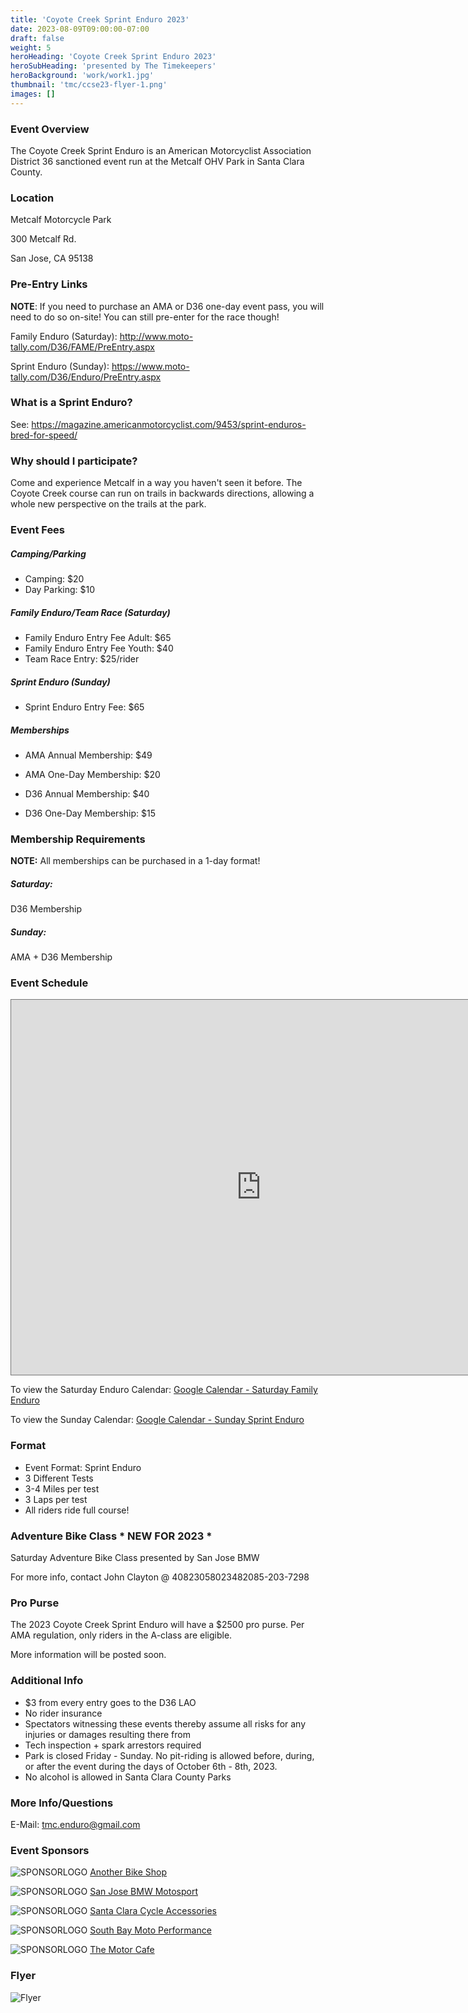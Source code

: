 ```yaml
---
title: 'Coyote Creek Sprint Enduro 2023'
date: 2023-08-09T09:00:00-07:00
draft: false
weight: 5
heroHeading: 'Coyote Creek Sprint Enduro 2023'
heroSubHeading: 'presented by The Timekeepers'
heroBackground: 'work/work1.jpg'
thumbnail: 'tmc/ccse23-flyer-1.png'
images: []
---
```


### Event Overview

The Coyote Creek Sprint Enduro is an American Motorcyclist Association District 36 sanctioned event run at the Metcalf OHV Park in Santa Clara County.

### Location

Metcalf Motorcycle Park

300 Metcalf Rd.

San Jose, CA 95138

### Pre-Entry Links

**NOTE**: If you need to purchase an AMA or D36 one-day event pass, you will need to do so on-site! You can still pre-enter for the race though!

Family Enduro (Saturday): http://www.moto-tally.com/D36/FAME/PreEntry.aspx 

Sprint Enduro (Sunday): https://www.moto-tally.com/D36/Enduro/PreEntry.aspx

### What is a Sprint Enduro?

See: https://magazine.americanmotorcyclist.com/9453/sprint-enduros-bred-for-speed/

### Why should I participate?

Come and experience Metcalf in a way you haven't seen it before. The Coyote Creek course can run on trails in backwards directions, allowing a whole new perspective on the trails at the park. 

### Event Fees

##### Camping/Parking
* Camping: $20
* Day Parking: $10

##### Family Enduro/Team Race (Saturday)
* Family Enduro Entry Fee Adult: $65
* Family Enduro Entry Fee Youth: $40
* Team Race Entry: $25/rider

##### Sprint Enduro (Sunday) 
* Sprint Enduro Entry Fee: $65

##### Memberships
* AMA Annual Membership: $49
* AMA One-Day Membership: $20

* D36 Annual Membership: $40
* D36 One-Day Membership: $15


### Membership Requirements

**NOTE:** All memberships can be purchased in a 1-day format!

##### Saturday:
D36 Membership

##### Sunday:
AMA + D36 Membership

### Event Schedule

<iframe src="https://calendar.google.com/calendar/embed?height=600&wkst=7&bgcolor=%23ffffff&ctz=America%2FLos_Angeles&mode=AGENDA&showNav=0&showDate=0&showTabs=0&showCalendars=1&title=2023%20Coyote%20Creek%20Sprint%20Enduro&src=YTgyZDZkZWJjYTEwZThmNTEzZjRhZjM0NDFiNmVlZDA2MDdmYjM3MTg5M2NiODE3YWFjNmRkZjZhNzIwZmZlNEBncm91cC5jYWxlbmRhci5nb29nbGUuY29t&src=ZjFkZDAxNzc5ZTNmN2I3OGNlMTEyY2E5MmZmNmJkY2Q2OWVlOWUzOTRkNDdiOTY1MGE0NTkzN2I5NWVlZGNkYkBncm91cC5jYWxlbmRhci5nb29nbGUuY29t&color=%23F09300&color=%23C0CA33" style="border:solid 1px #777" width="800" height="600" frameborder="0" scrolling="no"></iframe>

To view the Saturday Enduro Calendar:  [Google Calendar - Saturday Family Enduro](https://calendar.google.com/calendar/u/4?cid=YTgyZDZkZWJjYTEwZThmNTEzZjRhZjM0NDFiNmVlZDA2MDdmYjM3MTg5M2NiODE3YWFjNmRkZjZhNzIwZmZlNEBncm91cC5jYWxlbmRhci5nb29nbGUuY29t)

To view the Sunday Calendar: [Google Calendar - Sunday Sprint Enduro](https://calendar.google.com/calendar/u/4?cid=ZjFkZDAxNzc5ZTNmN2I3OGNlMTEyY2E5MmZmNmJkY2Q2OWVlOWUzOTRkNDdiOTY1MGE0NTkzN2I5NWVlZGNkYkBncm91cC5jYWxlbmRhci5nb29nbGUuY29t)

### Format

* Event Format: Sprint Enduro
* 3 Different Tests
* 3-4 Miles per test
* 3 Laps per test
* All riders ride full course!

### Adventure Bike Class * NEW FOR 2023 *

Saturday Adventure Bike Class presented by San Jose BMW 

For more info, contact John Clayton @ 408<span id = 'nonum'>23058023482085</span>-203-7298

### Pro Purse

The 2023 Coyote Creek Sprint Enduro will have a $2500 pro purse. Per AMA regulation, only riders in the A-class are eligible.

More information will be posted soon.

### Additional Info

* $3 from every entry goes to the D36 LAO
* No rider insurance
* Spectators witnessing these events thereby assume all risks for any injuries or damages resulting there from
* Tech inspection + spark arrestors required
* Park is closed Friday - Sunday. No pit-riding is allowed before, during, or after the event during the days of October 6th - 8th, 2023.
* No alcohol is allowed in Santa Clara County Parks

### More Info/Questions

E-Mail: tmc.enduro@gmail.com

### Event Sponsors

![SPONSORLOGO](/sponsors/ABSLogo-1f.png)
[Another Bike Shop](https://www.anotherbikeshop.com/)

![SPONSORLOGO](/sponsors/sjbmw.png)
[San Jose BMW Motosport](https://www.sjbmw.com/)

![SPONSORLOGO](/sponsors/scca.jpg)
[Santa Clara Cycle Accessories](https://santaclaracycle.com/)

![SPONSORLOGO](/sponsors/sbmoto.png)
[South Bay Moto Performance](https://sbmotoperformance.com/)

![SPONSORLOGO](/sponsors/themotorcafe.png)
[The Motor Cafe](https://www.themotorcafe.com/)

### Flyer 
![Flyer](/tmc/ccse23-flyer-1.png)
